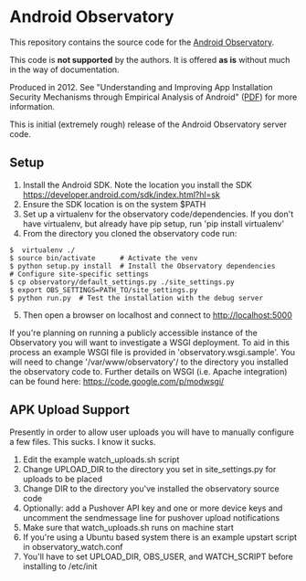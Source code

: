 # Android Observatory

This repository contains the source code for the 
[Android Observatory](https://androidobservatory.org).

This code is **not supported** by the authors. It is offered **as is** without
much in the way of documentation.

Produced in 2012. See "Understanding and Improving App Installation Security
Mechanisms through Empirical Analysis of Android"
([PDF](https://www.ccsl.carleton.ca/~dbarrera/files/spsm12-barrera.pdf)) for
more information.

This is initial (extremely rough) release of the Android Observatory
server code.


## Setup

1. Install the Android SDK. Note the location you install the SDK
   https://developer.android.com/sdk/index.html?hl=sk
2. Ensure the SDK location is on the system $PATH
3. Set up a virtualenv for the observatory code/dependencies. If you
   don't have virtualenv, but already have pip setup, run 'pip install
   virtualenv'
4. From the directory you cloned the observatory code run:
```console
$  virtualenv ./
$ source bin/activate      # Activate the venv
$ python setup.py install  # Install the Observatory dependencies
# Configure site-specific settings
$ cp observatory/default_settings.py ./site_settings.py
$ export OBS_SETTINGS=PATH_TO/site_settings.py
$ python run.py  # Test the installation with the debug server
```

5. Then open a browser on localhost and connect to
   <http://localhost:5000>

If you're planning on running a publicly accessible instance of the
Observatory you will want to investigate a WSGI deployment. To aid in
this process an example WSGI file is provided in
'observatory.wsgi.sample'. You will need to change
'/var/www/observatory'/ to the directory you installed the observatory
code to. Further details on WSGI (i.e. Apache integration) can be
found here: https://code.google.com/p/modwsgi/


## APK Upload Support

Presently in order to allow user uploads you will have to manually
configure a few files. This sucks. I know it sucks.

1. Edit the example watch_uploads.sh script
2. Change UPLOAD_DIR to the directory you set in site_settings.py for
   uploads to be placed
3. Change DIR to the directory you've installed the observatory source
   code
4. Optionally: add a Pushover API key and one or more device keys and
   uncomment the sendmessage line for pushover upload notifications
5. Make sure that watch_uploads.sh runs on machine start
6. If you're using a Ubuntu based system there is an example upstart
   script in observatory_watch.conf
7. You'll have to set UPLOAD_DIR, OBS_USER, and WATCH_SCRIPT before
   installing to /etc/init
